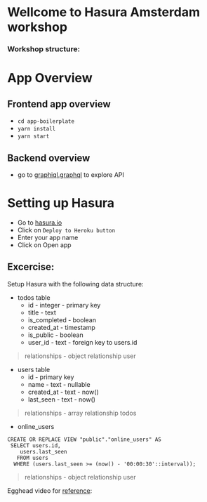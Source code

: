 # Wellcome to Hasura Amsterdam workshop 

### Workshop structure:

# App Overview

## Frontend app overview

- `cd app-boilerplate`
- `yarn install`
- `yarn start`

## Backend overview

- go to [graphiql.graphql](http://graphiql.graphql-tutorials.org/) to explore API


# Setting up Hasura

- Go to [hasura.io](hasura.io)
- Click on `Deploy to Heroku button`
- Enter your app name
- Click on Open app


## Excercise: 

Setup Hasura with the following data structure:

- todos table
  - id - integer - primary key 
  - title - text
  - is_completed - boolean
  - created_at - timestamp
  - is_public - boolean
  - user_id - text - foreign key to users.id

> relationships - object relationship user
- users table
  - id - primary key 
  - name - text - nullable 
  - created_at - text - now() 
  - last_seen - text - now() 

> relationships - array relationship todos

- online_users 
```
CREATE OR REPLACE VIEW "public"."online_users" AS 
 SELECT users.id,
    users.last_seen
   FROM users
  WHERE (users.last_seen >= (now() - '00:00:30'::interval));
```

> relationships - object relationship user

Egghead video for [reference](https://egghead.io/lessons/graphql-create-your-graphql-api-auto-generated-with-hasura): 
